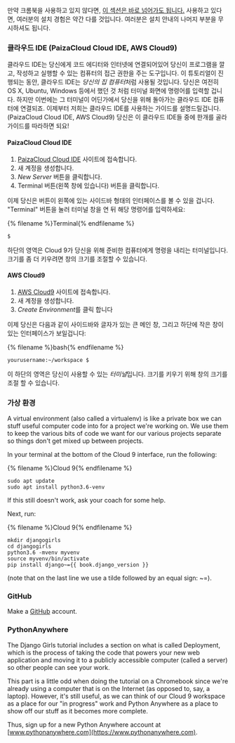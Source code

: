 만약 크롬북을 사용하고 있지 않다면, [이 섹션은 바로 넘어가도 됩니다.](http://tutorial.djangogirls.org/en/installation/#install-python) 사용하고 있다면, 여러분의 설치 경험은 약간 다를 것입니다. 여러분은 설치 안내의 나머지 부분을 무시하셔도 됩니다.

### 클라우드 IDE (PaizaCloud Cloud IDE, AWS Cloud9)

클라우드 IDE는 당신에게 코드 에디터와 인터넷에 연결되어있어 당신이 프로그램을 깔고, 작성하고 실행할 수 있는 컴퓨터의 접근 권한을 주는 도구입니다. 이 튜토리얼이 진행되는 동안, 클라우드 IDE는 *당신의 집 컴퓨터*처럼 사용될 것입니다. 당신은 여전히 OS X, Ubuntu, Windows 등에서 했던 것 처럼 터미널 화면에 명령어를 입력할 겁니다. 하지만 이번에는 그 터미널이 어딘가에서 당신을 위해 돌아가는 클라우드 IDE 컴퓨터에 연결되죠. 이제부터 저희는 클라우드 IDE를 사용하는 가이드를 설명드릴겁니다. (PaizaCloud Cloud IDE, AWS Cloud9) 당신은 이 클라우드 IDE들 중에 한개를 골라 가이드를 따라하면 되요!

#### PaizaCloud Cloud IDE

1. [PaizaCloud Cloud IDE](https://paiza.cloud/) 사이트에 접속합니다.
2. 새 계정을 생성합니다.
3. *New Server* 버튼을 클릭합니다.
4. Terminal 버튼(왼쪽 창에 있습니다) 버튼을 클릭합니다.

이제 당신은 버튼이 왼쪽에 있는 사이드바 형태의 인터페이스를 볼 수 있을 겁니다. "Terminal" 버튼을 눌러 터미널 창을 연 뒤 해당 명령어를 입력하세요:

{% filename %}Terminal{% endfilename %}

    $
    

하단의 영역은 Cloud 9가 당신을 위해 준비한 컴퓨터에게 명령을 내리는 터미널입니다. 크기를 좀 더 키우려면 창의 크기를 조절할 수 있습니다.

#### AWS Cloud9

1. [AWS Cloud9](https://aws.amazon.com/cloud9/) 사이트에 접속합니다.
2. 새 계정을 생성합니다.
3. *Create Environment*를 클릭 합니다

이제 당신은 다음과 같이 사이드바와 글자가 있는 큰 메인 창, 그리고 하단에 작은 창이 있는 인터페이스가 보일겁니다:

{% filename %}bash{% endfilename %}

    yourusername:~/workspace $
    

이 하단의 영역은 당신이 사용할 수 있는 *터미널*입니다. 크기를 키우기 위해 창의 크기를 조절 할 수 있습니다.

### 가상 환경

A virtual environment (also called a virtualenv) is like a private box we can stuff useful computer code into for a project we're working on. We use them to keep the various bits of code we want for our various projects separate so things don't get mixed up between projects.

In your terminal at the bottom of the Cloud 9 interface, run the following:

{% filename %}Cloud 9{% endfilename %}

    sudo apt update
    sudo apt install python3.6-venv
    

If this still doesn't work, ask your coach for some help.

Next, run:

{% filename %}Cloud 9{% endfilename %}

    mkdir djangogirls
    cd djangogirls
    python3.6 -mvenv myvenv
    source myvenv/bin/activate
    pip install django~={{ book.django_version }}
    

(note that on the last line we use a tilde followed by an equal sign: ~=).

### GitHub

Make a [GitHub](https://github.com) account.

### PythonAnywhere

The Django Girls tutorial includes a section on what is called Deployment, which is the process of taking the code that powers your new web application and moving it to a publicly accessible computer (called a server) so other people can see your work.

This part is a little odd when doing the tutorial on a Chromebook since we're already using a computer that is on the Internet (as opposed to, say, a laptop). However, it's still useful, as we can think of our Cloud 9 workspace as a place for our "in progress" work and Python Anywhere as a place to show off our stuff as it becomes more complete.

Thus, sign up for a new Python Anywhere account at [www.pythonanywhere.com](https://www.pythonanywhere.com).